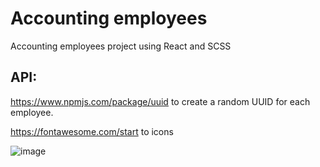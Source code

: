 # Accounting employees
Accounting employees project using React and SCSS

## API:
https://www.npmjs.com/package/uuid to create a random UUID for each employee.

https://fontawesome.com/start to icons

![image](https://user-images.githubusercontent.com/62139765/188080390-4ff1f294-5f8b-4a92-8af6-3e7727881e6a.png)


